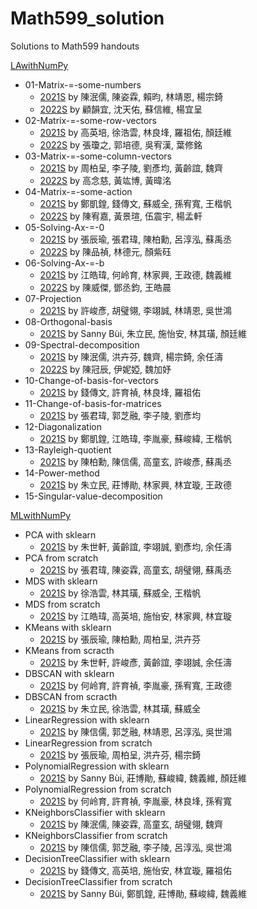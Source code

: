 # Math599_solution
Solutions to Math599 handouts


[LAwithNumPy](https://github.com/jephianlin/LAwithNumPy)
- 01-Matrix-=-some-numbers
  + [2021S](01-Matrix-=-some-numbers-2021S.ipynb) by 陳泯儒, 陳姿霖, 賴昀, 林靖恩, 楊宗錡
  + [2022S](01-Matrix-=-some-numbers-2022S.ipynb) by 顧韻宜, 沈天佑, 蘇信維, 楊宜呈
- 02-Matrix-=-some-row-vectors
  + [2021S](02-Matrix-=-some-row-vectors-2021S.ipynb) by 高英培, 徐浩雲, 林良埄, 羅祖佑, 顏廷維
  + [2022S](02-Matrix-=-some-row-vectors-2022S.ipynb) by 張瓊之, 郭培德, 吳宥漢, 葉修銘
- 03-Matrix-=-some-column-vectors
  + [2021S](03-Matrix-=-some-column-vectors-2021S.ipynb) by 周柏呈, 李子陵, 劉彥均, 黃齡誼, 魏齊
  + [2022S](03-Matrix-=-some-column-vectors-2022S.ipynb) by 高念慈, 黃竑博, 黃暐洺 
- 04-Matrix-=-some-action
  + [2021S](04-Matrix-=-some-action-2021S.ipynb) by 鄭凱鍠, 錢傳文, 蘇威全, 孫宥寬, 王楷帆
  + [2022S](04-Matrix-=-some-action-2022S.ipynb) by 陳宥嘉, 黃景瑄, 伍震宇, 楊孟軒
- 05-Solving-Ax-=-0
  + [2021S](05-Solving-Ax-=-0-2021S.ipynb) by 張辰瑜, 張君瑋, 陳柏勳, 呂淳泓, 蘇禹丞
  + [2022S](05-Solving-Ax-=-0-2022S.ipynb) by 陳品禎, 林德元, 顏紫砡
- 06-Solving-Ax-=-b
  + [2021S](06-Solving-Ax-=-b-2021S.ipynb) by 江皓瑋, 何岭育, 林家興, 王政德, 魏義維
  + [2022S](06-Solving-Ax-=-b-2022S.ipynb) by 陳威傑, 鄧丞鈞, 王皓晨
- 07-Projection
  + [2021S](07-Projection-2021S.ipynb) by 許峻彥, 胡璧翎, 李翊誠, 林靖恩, 吳世鴻
- 08-Orthogonal-basis
  + [2021S](08-Orthogonal-basis-2021S.ipynb) by Sanny Bùi, 朱立民, 施怡安, 林其璜, 顏廷維
- 09-Spectral-decomposition
  + [2021S](09-Spectral-decomposition-2021S.ipynb) by 陳泯儒, 洪卉芬, 魏齊, 楊宗錡, 余任濤
  + [2022S](09-Spectral-decomposition-2022S.ipynb) by 陳冠辰, 伊妮婭, 魏加妤
- 10-Change-of-basis-for-vectors
  + [2021S](10-Change-of-basis-for-vectors-2021S.ipynb) by 錢傳文, 許育禎, 林良埄, 羅祖佑
- 11-Change-of-basis-for-matrices
  + [2021S](11-Change-of-basis-for-matrices-2021S.ipynb) by 張君瑋, 郭芝融, 李子陵, 劉彥均
- 12-Diagonalization
  + [2021S](12-Diagonalization-2021S.ipynb) by 鄭凱鍠, 江皓瑋, 李胤豪, 蘇峻緯, 王楷帆
- 13-Rayleigh-quotient
  + [2021S](13-Rayleigh-quotient-2021S.ipynb) by 陳柏勳, 陳信儒, 高童玄, 許峻彥, 蘇禹丞
- 14-Power-method
  + [2021S](14-Power-method-2021S.ipynb) by 朱立民, 莊博勛, 林家興, 林宜璇, 王政德	
- 15-Singular-value-decomposition


[MLwithNumPy](http://www.math.nsysu.edu.tw/~chlin/2021SMath599/2021SMath599.html)
- PCA with sklearn
  + [2021S](PCA-with-scikit-learn-2021S.ipynb) by 朱世軒, 黃齡誼, 李翊誠, 劉彥均, 余任濤
- PCA from scratch
  + [2021S](PCA-from-scratch-2021S.ipynb) by 張君瑋, 陳姿霖, 高童玄, 胡璧翎, 蘇禹丞
- MDS with sklearn
  + [2021S](MDS-with-scikit-learn-2021S.ipynb) by 徐浩雲, 林其璜, 蘇威全, 王楷帆
- MDS from scratch
  + [2021S](MDS-from-scratch-2021S.ipynb) by 江皓瑋, 高英培, 施怡安, 林家興, 林宜璇
- KMeans with sklearn
  + [2021S](KMeans-with-scikit-learn-2021S.ipynb) by 張辰瑜, 陳柏勳, 周柏呈, 洪卉芬
- KMeans from scracth
  + [2021S](KMeans-from-scratch-2021S.ipynb) by 朱世軒, 許峻彥, 黃齡誼, 李翊誠, 余任濤
- DBSCAN with sklearn
  + [2021S](DBSCAN-with-scikit-learn-2021S.ipynb) by 何岭育, 許育禎, 李胤豪, 孫宥寬, 王政德
- DBSCAN from scracth
  + [2021S](DBSCAN-from-scratch-2021S.ipynb) by 朱立民, 徐浩雲, 林其璜, 蘇威全
- LinearRegression with sklearn
  + [2021S](LinearRegression-with-scikit-learn-2021S.ipynb) by 陳信儒, 郭芝融, 林靖恩, 呂淳泓, 吳世鴻
- LinearRegression from scratch
  + [2021S](LinearRegression-from-scratch-2021S.ipynb) by 張辰瑜, 周柏呈, 洪卉芬, 楊宗錡
- PolynomialRegression with sklearn
  + [2021S](PolynomialRegression-with-scikit-learn-2021S.ipynb) by Sanny Bùi, 莊博勛, 蘇峻緯, 魏義維, 顏廷維
- PolynomialRegression from scratch
  + [2021S](PolynomialRegression-from-scratch-2021S.ipynb) by 何岭育, 許育禎, 李胤豪, 林良埄, 孫宥寬
- KNeighborsClassifier with sklearn
  + [2021S](KNeighborsClassifier-with-scikit-learn-2021S.ipynb) by 陳泯儒, 陳姿霖, 高童玄, 胡璧翎, 魏齊
- KNeighborsClassifier from scratch
  + [2021S](KNeighborsClassifier-from-scratch-2021S.ipynb) by 陳信儒, 郭芝融, 李子陵, 呂淳泓, 吳世鴻
- DecisionTreeClassifier with sklearn
  + [2021S](DecisionTreeClassifier-with-scikit-learn-2021S.ipynb) by 錢傳文, 高英培, 施怡安, 林宜璇, 羅祖佑
- DecisionTreeClassifier from scratch
  + [2021S](DecisionTreeClassifier-from-scratch-2021S.ipynb) by Sanny Bùi, 鄭凱鍠, 莊博勛, 蘇峻緯, 魏義維


